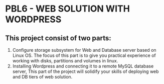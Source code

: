 # PBL6 - WEB SOLUTION WITH WORDPRESS
## This project consist of two parts: 
1. Configure storage subsystem for Web and Database server based on Linux OS. The focus of this part is to give you practical experience of working with disks, partitions and volumes in linux.
2. Installing Wordpress and connecting it to a remote MySQL database server, This part of the project will solidify your skills of deploying web and DB tiers of web solution.
